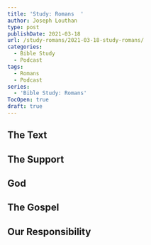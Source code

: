 ```yaml
---
title: 'Study: Romans  '
author: Joseph Louthan
type: post
publishDate: 2021-03-18
url: /study-romans/2021-03-18-study-romans/
categories:
  - Bible Study
  - Podcast
tags:
  - Romans
  - Podcast
series:
  - 'Bible Study: Romans'
TocOpen: true
draft: true
---
```

## The Text



## The Support



## God



## The Gospel



## Our Responsibility



